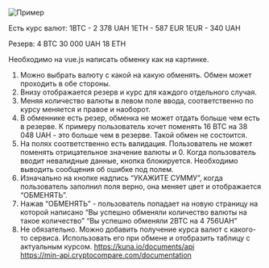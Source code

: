 ![Пример](/example.png)

Есть курс валют:
1BTC - 2 378 UAH
1ETH - 587 EUR
1EUR - 340 UAH

Резерв:
4 BTC
30 000 UAH
18 ETH

Необходимо на vue.js написать обменку как на картинке.
1. Можно выбрать валюту с какой на какую обменять. Обмен может проходить в обе стороны.
2. Внизу отображается резерв и курс для каждого отдельного случая.
3. Меняя количество валюты в левом поле ввода, соответственно по курсу меняется и правое и наоборот.
4. В обменнике есть резер, обменка не может отдать больше чем есть в резерве. К примеру пользователь хочет поменять 16 BTC на 38 048 UAH - это больше чем в резерве. Такой обмен не состоится.
5. На полях соответственно есть валидация. Пользователь не может поменять отрицательное значение валюты и 0. Когда пользователь вводит невалидные данные, кнопка блокируется. Необходимо выводить сообщения об ошибке под полем.
6. Изначально на кнопке надпись “УКАЖИТЕ СУММУ”, когда пользователь заполнил поля верно, она меняет цвет и отображается “ОБМЕНЯТЬ”.
7. Нажав “ОБМЕНЯТЬ” - пользователь попадает на новую страницу на которой написано “Вы успешно обменяли количество валюты на такое количество” 
“Вы успешно обменяли 2BTC  на 4 756UAH”
8. Не обязательно. Можно добавить получение курса валют с какого-то сервиса. Использовать его при обмене и отобразить таблицу с актуальным курсом.
https://kuna.io/documents/api  
https://min-api.cryptocompare.com/documentation  
